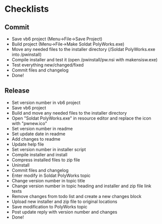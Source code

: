 Checklists
==========

Commit
------

* Save vb6 project (Menu->File->Save Project)
* Build project (Menu->File->Make Soldat PolyWorks.exe)
* Move any needed files to the installer directory (/Soldat PolyWorks.exe into /pwinstall)
* Compile installer and test it (open /pwinstall/pw.nsi with makensisw.exe)
* Test everything new/changed/fixed
* Commit files and changelog
* Done!


Release
-------

* Set version number in vb6 project
* Save vb6 project
* Build and move any needed files to the installer directory
* Open "Soldat PolyWorks.exe" in resource editor and replace the icon with "pwnew.ico"
* Set version number in readme
* Set update date in readme
* Add changes to readme
* Update help file
* Set version number in installer script
* Compile installer and install
* Compress installed files to zip file
* Uninstall
* Commit files and changelog
* Enter modify in Soldat PolyWorks topic
* Change version number in topic title
* Change version number in topic heading and installer and zip file link texts
* Remove changes from todo list and create a new changes block
* Upload new installer and zip file to original locations
* Save modification to PolyWorks topic
* Post update reply with version number and changes
* Done!
